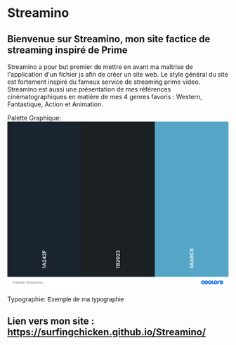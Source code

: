 # Streamino

## Bienvenue sur Streamino, mon site factice de streaming inspiré de Prime
Streamino a pour but premier de mettre en avant ma maîtrise de l'application d'un fichier js afin de créer un site web. Le style général du site est fortement inspiré du fameux service de streaming prime video. Streamino est aussi une présentation de mes références cinématographiques en matière de mes 4 genres favoris : Western, Fantastique, Action et Animation.

Palette Graphique: ![Palette_Streamino](asset/Palette_Streamino.png)

Typographie: <span style ="font-family:'Fredoka', sans-serif;">Exemple de ma typographie</span>

## Lien vers mon site : https://surfingchicken.github.io/Streamino/